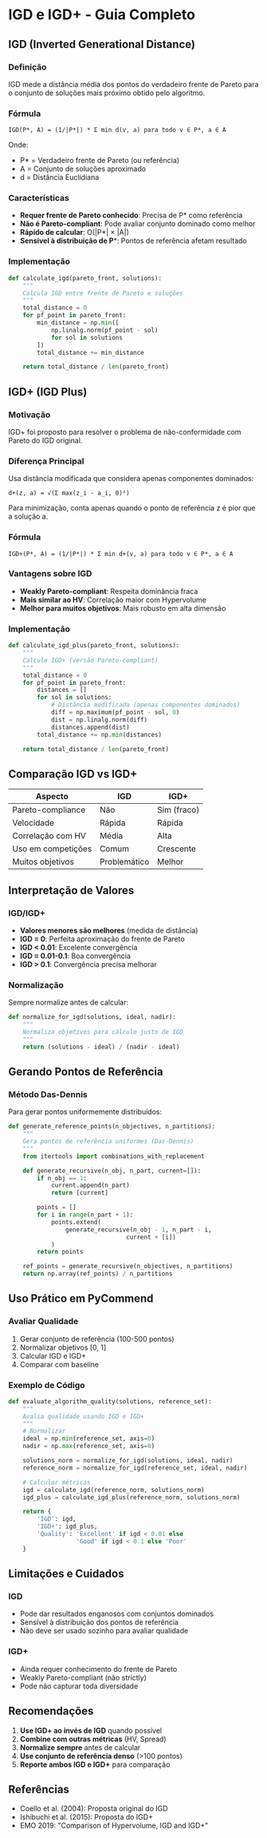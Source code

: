 # IGD e IGD+ - Guia Completo

## IGD (Inverted Generational Distance)

### Definição
IGD mede a distância média dos pontos do verdadeiro frente de Pareto para o conjunto de soluções mais próximo obtido pelo algoritmo.

### Fórmula
```
IGD(P*, A) = (1/|P*|) * Σ min d(v, a) para todo v ∈ P*, a ∈ A
```
Onde:
- P* = Verdadeiro frente de Pareto (ou referência)
- A = Conjunto de soluções aproximado
- d = Distância Euclidiana

### Características
- **Requer frente de Pareto conhecido**: Precisa de P* como referência
- **Não é Pareto-compliant**: Pode avaliar conjunto dominado como melhor
- **Rápido de calcular**: O(|P*| × |A|)
- **Sensível à distribuição de P***: Pontos de referência afetam resultado

### Implementação
```python
def calculate_igd(pareto_front, solutions):
    """
    Calcula IGD entre frente de Pareto e soluções
    """
    total_distance = 0
    for pf_point in pareto_front:
        min_distance = np.min([
            np.linalg.norm(pf_point - sol)
            for sol in solutions
        ])
        total_distance += min_distance

    return total_distance / len(pareto_front)
```

## IGD+ (IGD Plus)

### Motivação
IGD+ foi proposto para resolver o problema de não-conformidade com Pareto do IGD original.

### Diferença Principal
Usa distância modificada que considera apenas componentes dominados:

```
d+(z, a) = √(Σ max(z_i - a_i, 0)²)
```

Para minimização, conta apenas quando o ponto de referência z é pior que a solução a.

### Fórmula
```
IGD+(P*, A) = (1/|P*|) * Σ min d+(v, a) para todo v ∈ P*, a ∈ A
```

### Vantagens sobre IGD
- **Weakly Pareto-compliant**: Respeita dominância fraca
- **Mais similar ao HV**: Correlação maior com Hypervolume
- **Melhor para muitos objetivos**: Mais robusto em alta dimensão

### Implementação
```python
def calculate_igd_plus(pareto_front, solutions):
    """
    Calcula IGD+ (versão Pareto-compliant)
    """
    total_distance = 0
    for pf_point in pareto_front:
        distances = []
        for sol in solutions:
            # Distância modificada (apenas componentes dominados)
            diff = np.maximum(pf_point - sol, 0)
            dist = np.linalg.norm(diff)
            distances.append(dist)
        total_distance += np.min(distances)

    return total_distance / len(pareto_front)
```

## Comparação IGD vs IGD+

| Aspecto | IGD | IGD+ |
|---------|-----|------|
| Pareto-compliance | Não | Sim (fraco) |
| Velocidade | Rápida | Rápida |
| Correlação com HV | Média | Alta |
| Uso em competições | Comum | Crescente |
| Muitos objetivos | Problemático | Melhor |

## Interpretação de Valores

### IGD/IGD+
- **Valores menores são melhores** (medida de distância)
- **IGD = 0**: Perfeita aproximação do frente de Pareto
- **IGD < 0.01**: Excelente convergência
- **IGD = 0.01-0.1**: Boa convergência
- **IGD > 0.1**: Convergência precisa melhorar

### Normalização
Sempre normalize antes de calcular:
```python
def normalize_for_igd(solutions, ideal, nadir):
    """
    Normaliza objetivos para cálculo justo de IGD
    """
    return (solutions - ideal) / (nadir - ideal)
```

## Gerando Pontos de Referência

### Método Das-Dennis
Para gerar pontos uniformemente distribuídos:
```python
def generate_reference_points(n_objectives, n_partitions):
    """
    Gera pontos de referência uniformes (Das-Dennis)
    """
    from itertools import combinations_with_replacement

    def generate_recursive(n_obj, n_part, current=[]):
        if n_obj == 1:
            current.append(n_part)
            return [current]

        points = []
        for i in range(n_part + 1):
            points.extend(
                generate_recursive(n_obj - 1, n_part - i,
                                 current + [i])
            )
        return points

    ref_points = generate_recursive(n_objectives, n_partitions)
    return np.array(ref_points) / n_partitions
```

## Uso Prático em PyCommend

### Avaliar Qualidade
1. Gerar conjunto de referência (100-500 pontos)
2. Normalizar objetivos [0, 1]
3. Calcular IGD e IGD+
4. Comparar com baseline

### Exemplo de Código
```python
def evaluate_algorithm_quality(solutions, reference_set):
    """
    Avalia qualidade usando IGD e IGD+
    """
    # Normalizar
    ideal = np.min(reference_set, axis=0)
    nadir = np.max(reference_set, axis=0)

    solutions_norm = normalize_for_igd(solutions, ideal, nadir)
    reference_norm = normalize_for_igd(reference_set, ideal, nadir)

    # Calcular métricas
    igd = calculate_igd(reference_norm, solutions_norm)
    igd_plus = calculate_igd_plus(reference_norm, solutions_norm)

    return {
        'IGD': igd,
        'IGD+': igd_plus,
        'Quality': 'Excellent' if igd < 0.01 else
                   'Good' if igd < 0.1 else 'Poor'
    }
```

## Limitações e Cuidados

### IGD
- Pode dar resultados enganosos com conjuntos dominados
- Sensível à distribuição dos pontos de referência
- Não deve ser usado sozinho para avaliar qualidade

### IGD+
- Ainda requer conhecimento do frente de Pareto
- Weakly Pareto-compliant (não strictly)
- Pode não capturar toda diversidade

## Recomendações
1. **Use IGD+ ao invés de IGD** quando possível
2. **Combine com outras métricas** (HV, Spread)
3. **Normalize sempre** antes de calcular
4. **Use conjunto de referência denso** (>100 pontos)
5. **Reporte ambos IGD e IGD+** para comparação

## Referências
- Coello et al. (2004): Proposta original do IGD
- Ishibuchi et al. (2015): Proposta do IGD+
- EMO 2019: "Comparison of Hypervolume, IGD and IGD+"